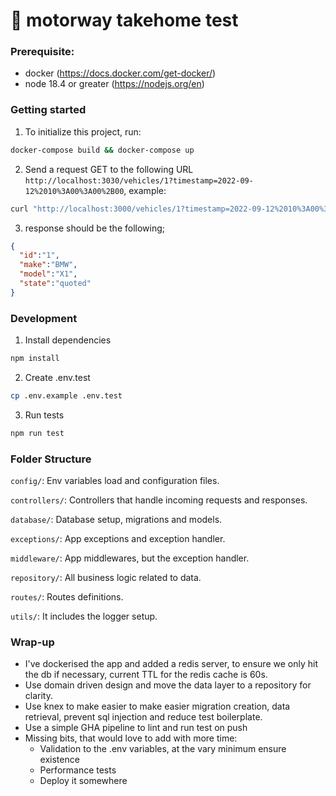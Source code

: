 # 🚗 motorway takehome test

### Prerequisite:
 - docker (https://docs.docker.com/get-docker/)
 - node 18.4 or greater (https://nodejs.org/en)


### Getting started

1. To initialize this project, run:

```sh
docker-compose build && docker-compose up
```

2. Send a request GET to the following URL `http://localhost:3030/vehicles/1?timestamp=2022-09-12%2010%3A00%3A00%2B00`, example:


``` bash
curl "http://localhost:3000/vehicles/1?timestamp=2022-09-12%2010%3A00%3A00%2B00"
```

3. response should be the following;
```json
{
  "id":"1",
  "make":"BMW",
  "model":"X1",
  "state":"quoted"
}
```

### Development
1. Install dependencies

```sh
npm install
```

2. Create .env.test

```bash
cp .env.example .env.test
```

3. Run tests

```bash
npm run test
```


### Folder Structure

`config/`: Env variables load and configuration files.

`controllers/`: Controllers that handle incoming requests and responses.

`database/`: Database setup, migrations and models.

`exceptions/`: App exceptions and exception handler.

`middleware/`: App middlewares, but the exception handler.

`repository/`: All business logic related to data.

`routes/`: Routes definitions.

`utils/`: It includes the logger setup.


### Wrap-up
- I've dockerised the app and added a redis server, to ensure we only hit the db if necessary, current TTL for the redis cache is 60s.
- Use domain driven design and move the data layer to a repository for clarity.
- Use knex to make easier to make easier migration creation, data retrieval, prevent sql injection and reduce test boilerplate.
- Use a simple GHA pipeline to lint and run test on push
- Missing bits, that would love to add with more time:
  - Validation to the .env variables, at the vary minimum ensure existence
  - Performance tests
  - Deploy it somewhere